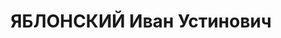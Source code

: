 ---
title: ЯБЛОНСКИЙ Иван Устинович
description: 'Род. в 1897, Челябинская обл., Кировский р-н, дер. Патриарша.

  Приговор: 1938'
---